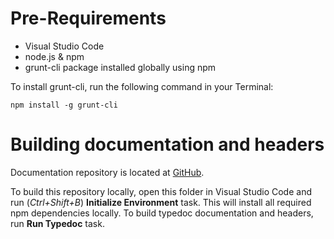 # Pre-Requirements
 - Visual Studio Code
 - node.js & npm
 - grunt-cli package installed globally using npm

To install grunt-cli, run the following command in your Terminal:
```
npm install -g grunt-cli
```

# Building documentation and headers
Documentation repository is located at [GitHub](https://github.com/mineprogramming/innercore-docs).

To build this repository locally, open this folder in Visual Studio Code and run (*Ctrl+Shift+B*) **Initialize Environment** task. This will install all required npm dependencies locally. To build typedoc documentation and headers, run **Run Typedoc** task.
